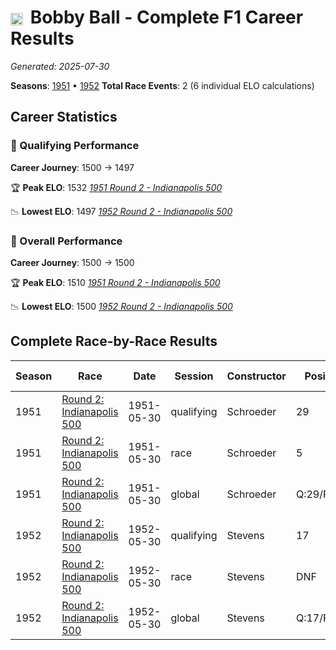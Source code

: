 # <img src="https://upload.wikimedia.org/wikipedia/commons/a/a4/Flag_of_the_United_States.svg" alt="United States" width="20" height="auto" style="vertical-align: middle; margin-right: 5px;" onerror="this.outerHTML='🇺🇸'; this.style.marginRight='5px';"/> Bobby Ball - Complete F1 Career Results

*Generated: 2025-07-30*

**Seasons**: [1951](../results/1951-season-report.md) • [1952](../results/1952-season-report.md)
**Total Race Events**: 2 (6 individual ELO calculations)

## Career Statistics

### 🏁 Qualifying Performance
**Career Journey**: 1500 → 1497

🏆 **Peak ELO**: 1532
   *[1951 Round 2 - Indianapolis 500](../results/1951-season-report.md#round-2-indianapolis-500)*

📉 **Lowest ELO**: 1497
   *[1952 Round 2 - Indianapolis 500](../results/1952-season-report.md#round-2-indianapolis-500)*

### 🌟 Overall Performance
**Career Journey**: 1500 → 1500

🏆 **Peak ELO**: 1510
   *[1951 Round 2 - Indianapolis 500](../results/1951-season-report.md#round-2-indianapolis-500)*

📉 **Lowest ELO**: 1500
   *[1952 Round 2 - Indianapolis 500](../results/1952-season-report.md#round-2-indianapolis-500)*


## Complete Race-by-Race Results

| Season | Race | Date | Session | Constructor | Position | Starting ELO | ELO Change | Final ELO | Teammate |
|--------|------|------|---------|-------------|----------|--------------|------------|-----------|----------|
| 1951 | [Round 2: Indianapolis 500](../results/1951-season-report.md#round-2-indianapolis-500) | 1951-05-30 | qualifying | Schroeder | 29 | 1500 | +32 | 1532 | <img src="https://upload.wikimedia.org/wikipedia/commons/a/a4/Flag_of_the_United_States.svg" alt="United States" width="20" height="auto" style="vertical-align: middle; margin-right: 5px;" onerror="this.outerHTML='🇺🇸'; this.style.marginRight='5px';"/> Duke Dinsmore |
| 1951 | [Round 2: Indianapolis 500](../results/1951-season-report.md#round-2-indianapolis-500) | 1951-05-30 | race | Schroeder | 5 | 1500 | N/A | 1500 | <img src="https://upload.wikimedia.org/wikipedia/commons/a/a4/Flag_of_the_United_States.svg" alt="United States" width="20" height="auto" style="vertical-align: middle; margin-right: 5px;" onerror="this.outerHTML='🇺🇸'; this.style.marginRight='5px';"/> Duke Dinsmore |
| 1951 | [Round 2: Indianapolis 500](../results/1951-season-report.md#round-2-indianapolis-500) | 1951-05-30 | global | Schroeder | Q:29/R:5 | 1500 | +10 | 1510 | <img src="https://upload.wikimedia.org/wikipedia/commons/a/a4/Flag_of_the_United_States.svg" alt="United States" width="20" height="auto" style="vertical-align: middle; margin-right: 5px;" onerror="this.outerHTML='🇺🇸'; this.style.marginRight='5px';"/> Duke Dinsmore |
| 1952 | [Round 2: Indianapolis 500](../results/1952-season-report.md#round-2-indianapolis-500) | 1952-05-30 | qualifying | Stevens | 17 | 1532 | -35 | 1497 | <img src="https://upload.wikimedia.org/wikipedia/commons/a/a4/Flag_of_the_United_States.svg" alt="United States" width="20" height="auto" style="vertical-align: middle; margin-right: 5px;" onerror="this.outerHTML='🇺🇸'; this.style.marginRight='5px';"/> Bill Schindler |
| 1952 | [Round 2: Indianapolis 500](../results/1952-season-report.md#round-2-indianapolis-500) | 1952-05-30 | race | Stevens | DNF | 1500 | N/A | 1500 | <img src="https://upload.wikimedia.org/wikipedia/commons/a/a4/Flag_of_the_United_States.svg" alt="United States" width="20" height="auto" style="vertical-align: middle; margin-right: 5px;" onerror="this.outerHTML='🇺🇸'; this.style.marginRight='5px';"/> Bill Schindler |
| 1952 | [Round 2: Indianapolis 500](../results/1952-season-report.md#round-2-indianapolis-500) | 1952-05-30 | global | Stevens | Q:17/R:DNF | 1510 | -10 | 1500 | <img src="https://upload.wikimedia.org/wikipedia/commons/a/a4/Flag_of_the_United_States.svg" alt="United States" width="20" height="auto" style="vertical-align: middle; margin-right: 5px;" onerror="this.outerHTML='🇺🇸'; this.style.marginRight='5px';"/> Bill Schindler |
